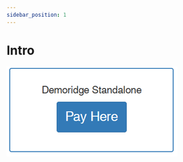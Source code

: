 ```yaml
---
sidebar_position: 1
---
```


# Intro

![Docs Version Dropdown](../../../static/files/standalone.png)
